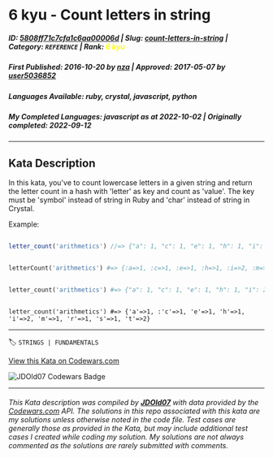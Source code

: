 # 6 kyu - Count letters in string

##### **ID**: [5808ff71c7cfa1c6aa00006d](https://www.codewars.com/kata/5808ff71c7cfa1c6aa00006d) | **Slug**: [count-letters-in-string](https://www.codewars.com/kata/5808ff71c7cfa1c6aa00006d) | **Category**: `REFERENCE` | **Rank**: <span style="color:yellow">6 kyu</span>

##### **First Published**: 2016-10-20 ***by*** [nza](https://www.codewars.com/users/nza) | **Approved**: 2017-05-07 ***by*** [user5036852](https://www.codewars.com/users/user5036852)

##### **Languages Available**: ruby, crystal, javascript, python

##### **My Completed Languages**: javascript ***as at*** 2022-10-02 | **Originally completed**: 2022-09-12

---

## Kata Description


In this kata, you've to count lowercase letters in a given string and return the letter count in a hash with 'letter' as key and count as 'value'. The key must be 'symbol' instead of string in Ruby and 'char' instead of string in Crystal.



Example: 



```javascript

letter_count('arithmetics') //=> {"a": 1, "c": 1, "e": 1, "h": 1, "i": 2, "m": 1, "r": 1, "s": 1, "t": 2}

```

```ruby

letterCount('arithmetics') #=> {:a=>1, :c=>1, :e=>1, :h=>1, :i=>2, :m=>1, :r=>1, :s=>1, :t=>2}

```

```python

letter_count('arithmetics') #=> {"a": 1, "c": 1, "e": 1, "h": 1, "i": 2, "m": 1, "r": 1, "s": 1, "t": 2}

```

```crystal

letter_count('arithmetics') #=> {'a'=>1, :'c'=>1, 'e'=>1, 'h'=>1, 'i'=>2, 'm'=>1, 'r'=>1, 's'=>1, 't'=>2}

```

---


🏷 `STRINGS | FUNDAMENTALS`


[View this Kata on Codewars.com](https://www.codewars.com/kata/5808ff71c7cfa1c6aa00006d)

![](https://www.codewars.com/users/jdold07/badges/large "JDOld07 Codewars Badge")

---

###### *This Kata description was compiled by [**JDOld07**](https://tpstech.dev) with data provided by the [Codewars.com](https://www.codewars.com) API.  The solutions in this repo associated with this kata are my solutions unless otherwise noted in the code file.  Test cases are generally those as provided in the Kata, but may include additional test cases I created while coding my solution.  My solutions are not always commented as the solutions are rarely submitted with comments.*

